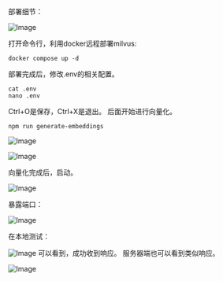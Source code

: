 部署细节：

![Image](https://github.com/user-attachments/assets/26e77a6c-f395-4c82-9d89-8e9410a61f99)

打开命令行，利用docker远程部署milvus:
```
docker compose up -d
```
部署完成后，修改.env的相关配置。
```
cat .env
nano .env
```
Ctrl+O是保存，Ctrl+X是退出。
后面开始进行向量化。
```
npm run generate-embeddings
```

![Image](https://github.com/user-attachments/assets/13fe650f-458d-41c6-bf20-041813427d36)

![Image](https://github.com/user-attachments/assets/8846c973-0bad-4294-8817-7bd8a526c7e7)

向量化完成后，启动。

![Image](https://github.com/user-attachments/assets/41b705a2-db6f-419b-87c3-de62efc3ebf2)

暴露端口：

![Image](https://github.com/user-attachments/assets/81f35d31-1870-4666-8f6f-93097363c377)

在本地测试：

![Image](https://github.com/user-attachments/assets/1c2961a9-7147-47b0-8a61-0e5dcee25076)
可以看到，成功收到响应。
服务器端也可以看到类似响应。

![Image](https://github.com/user-attachments/assets/2e18debd-cf55-4430-8e51-125b7315a688)